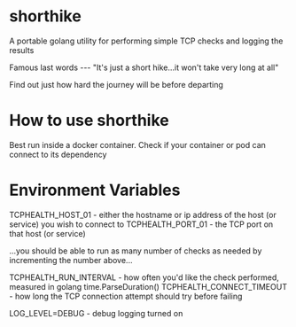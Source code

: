 # shorthike

A portable golang utility for performing simple TCP checks and logging the results

Famous last words --- "It's just a short hike...it won't take very long at all"

Find out just how hard the journey will be before departing

# How to use shorthike

Best run inside a docker container. Check if your container or pod can connect to its dependency

# Environment Variables

TCPHEALTH_HOST_01 - either the hostname or ip address of the host (or service) you wish to connect to
TCPHEALTH_PORT_01 - the TCP port on that host (or service)

...you should be able to run as many number of checks as needed by incrementing the number above...

TCPHEALTH_RUN_INTERVAL - how often you'd like the check performed, measured in golang time.ParseDuration()
TCPHEALTH_CONNECT_TIMEOUT - how long the TCP connection attempt should try before failing

LOG_LEVEL=DEBUG - debug logging turned on
